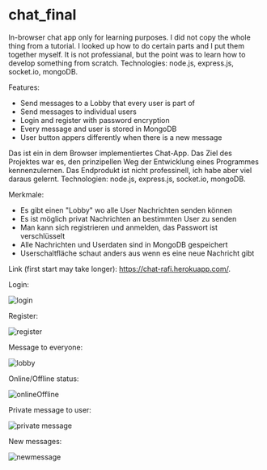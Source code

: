 # chat_final

In-browser chat app only for learning purposes. I did not copy the whole thing from a tutorial. I looked up how to do certain parts and I put them together myself.
It is not professianal, but the point was to learn how to develop something from scratch. Technologies: node.js, express.js, socket.io, mongoDB.

Features: 
- Send messages to a Lobby that every user is part of
- Send messages to individual users
- Login and register with password encryption
- Every message and user is stored in MongoDB
- User button appers differently when there is a new message

Das ist ein in dem Browser implementiertes Chat-App. Das Ziel des Projektes war es, den prinzipellen Weg der Entwicklung eines Programmes kennenzulernen. 
Das Endprodukt ist nicht professinell, ich habe  aber viel daraus gelernt. Technologien: node.js, express.js, socket.io, mongoDB.

Merkmale:
- Es gibt einen "Lobby" wo alle User Nachrichten senden können
- Es ist möglich privat Nachrichten an bestimmten User zu senden
- Man kann sich registrieren und anmelden, das Passwort ist verschlüsselt
- Alle Nachrichten und Userdaten sind in MongoDB gespeichert
- Userschaltfläche schaut anders aus wenn es eine neue Nachricht gibt   

Link (first start may take longer): https://chat-rafi.herokuapp.com/.

Login:

![login](https://user-images.githubusercontent.com/93218724/159505411-a5445041-6400-49a8-960e-4acc9edfa04d.png)

Register:

![register](https://user-images.githubusercontent.com/93218724/159505520-c83d1570-bd4b-4434-ad96-260d389e8b69.png)

Message to everyone:

![lobby](https://user-images.githubusercontent.com/93218724/159505557-5ca15994-59f0-4786-8273-d231fbd25a15.png)

Online/Offline status:

![onlineOffline](https://user-images.githubusercontent.com/93218724/159505583-b092d49f-4697-46f9-9e44-11cee85b3e4f.png)

Private message to user:

![private message](https://user-images.githubusercontent.com/93218724/159505601-5a80ec72-0c3a-44d9-918f-93107123e1e3.png)

New messages:

![newmessage](https://user-images.githubusercontent.com/93218724/159505611-f23aeac6-85ce-4d60-8b7d-0214f908635a.png)
